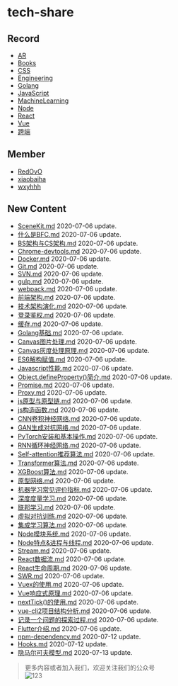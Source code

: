 
# tech-share

<!-- RECORD-START -->
## Record
* [AR](https://github.com/fff455/tech-share/tree/master/AR)
* [Books](https://github.com/fff455/tech-share/tree/master/Books)
* [CSS](https://github.com/fff455/tech-share/tree/master/CSS)
* [Engineering](https://github.com/fff455/tech-share/tree/master/Engineering)
* [Golang](https://github.com/fff455/tech-share/tree/master/Golang)
* [JavaScript](https://github.com/fff455/tech-share/tree/master/JavaScript)
* [MachineLearning](https://github.com/fff455/tech-share/tree/master/MachineLearning)
* [Node](https://github.com/fff455/tech-share/tree/master/Node)
* [React](https://github.com/fff455/tech-share/tree/master/React)
* [Vue](https://github.com/fff455/tech-share/tree/master/Vue)
* [跨端](https://github.com/fff455/tech-share/tree/master/跨端)
<!-- RECORD-END -->

<!-- MEMBER-START -->
## Member
* [RedOvO](https://github.com/RedOvO)
* [xiaobaiha](https://github.com/xiaobaiha)
* [wxyhhh](https://github.com/wxyhhh)
<!-- MEMBER-END -->

<!-- NEW CONTENT-START -->
## New Content
* [SceneKit.md](https://github.com/fff455/tech-share/tree/master/AR/SceneKit.md) 2020-07-06 update.
* [什么是BFC.md](https://github.com/fff455/tech-share/tree/master/CSS/什么是BFC.md) 2020-07-06 update.
* [BS架构与CS架构.md](https://github.com/fff455/tech-share/tree/master/Engineering/BS架构与CS架构.md) 2020-07-06 update.
* [Chrome-devtools.md](https://github.com/fff455/tech-share/tree/master/Engineering/Chrome-devtools.md) 2020-07-06 update.
* [Docker.md](https://github.com/fff455/tech-share/tree/master/Engineering/Docker.md) 2020-07-06 update.
* [Git.md](https://github.com/fff455/tech-share/tree/master/Engineering/Git.md) 2020-07-06 update.
* [SVN.md](https://github.com/fff455/tech-share/tree/master/Engineering/SVN.md) 2020-07-06 update.
* [gulp.md](https://github.com/fff455/tech-share/tree/master/Engineering/gulp.md) 2020-07-06 update.
* [webpack.md](https://github.com/fff455/tech-share/tree/master/Engineering/webpack.md) 2020-07-06 update.
* [前端架构.md](https://github.com/fff455/tech-share/tree/master/Engineering/前端架构.md) 2020-07-06 update.
* [技术架构演化.md](https://github.com/fff455/tech-share/tree/master/Engineering/技术架构演化.md) 2020-07-06 update.
* [登录鉴权.md](https://github.com/fff455/tech-share/tree/master/Engineering/登录鉴权.md) 2020-07-06 update.
* [缓存.md](https://github.com/fff455/tech-share/tree/master/Engineering/缓存.md) 2020-07-06 update.
* [Golang基础.md](https://github.com/fff455/tech-share/tree/master/Golang/Golang基础.md) 2020-07-06 update.
* [Canvas图片处理.md](https://github.com/fff455/tech-share/tree/master/JavaScript/Canvas图片处理.md) 2020-07-06 update.
* [Canvas灰度处理原理.md](https://github.com/fff455/tech-share/tree/master/JavaScript/Canvas灰度处理原理.md) 2020-07-06 update.
* [ES6解构赋值.md](https://github.com/fff455/tech-share/tree/master/JavaScript/ES6解构赋值.md) 2020-07-06 update.
* [Javascript性能.md](https://github.com/fff455/tech-share/tree/master/JavaScript/Javascript性能.md) 2020-07-06 update.
* [Object.defineProperty()简介.md](https://github.com/fff455/tech-share/tree/master/JavaScript/Object.defineProperty()简介.md) 2020-07-06 update.
* [Promise.md](https://github.com/fff455/tech-share/tree/master/JavaScript/Promise.md) 2020-07-06 update.
* [Proxy.md](https://github.com/fff455/tech-share/tree/master/JavaScript/Proxy.md) 2020-07-06 update.
* [js原型与原型链.md](https://github.com/fff455/tech-share/tree/master/JavaScript/js原型与原型链.md) 2020-07-06 update.
* [js构造函数.md](https://github.com/fff455/tech-share/tree/master/JavaScript/js构造函数.md) 2020-07-06 update.
* [CNN卷积神经网络.md](https://github.com/fff455/tech-share/tree/master/MachineLearning/CNN卷积神经网络.md) 2020-07-06 update.
* [GAN生成对抗网络.md](https://github.com/fff455/tech-share/tree/master/MachineLearning/GAN生成对抗网络.md) 2020-07-06 update.
* [PyTorch安装和基本操作.md](https://github.com/fff455/tech-share/tree/master/MachineLearning/PyTorch安装和基本操作.md) 2020-07-06 update.
* [RNN循环神经网络.md](https://github.com/fff455/tech-share/tree/master/MachineLearning/RNN循环神经网络.md) 2020-07-06 update.
* [Self-attention推荐算法.md](https://github.com/fff455/tech-share/tree/master/MachineLearning/Self-attention推荐算法.md) 2020-07-06 update.
* [Transformer算法.md](https://github.com/fff455/tech-share/tree/master/MachineLearning/Transformer算法.md) 2020-07-06 update.
* [XGBoost算法.md](https://github.com/fff455/tech-share/tree/master/MachineLearning/XGBoost算法.md) 2020-07-06 update.
* [原型网络.md](https://github.com/fff455/tech-share/tree/master/MachineLearning/原型网络.md) 2020-07-06 update.
* [机器学习常见评价指标.md](https://github.com/fff455/tech-share/tree/master/MachineLearning/机器学习常见评价指标.md) 2020-07-06 update.
* [深度度量学习.md](https://github.com/fff455/tech-share/tree/master/MachineLearning/深度度量学习.md) 2020-07-06 update.
* [联邦学习.md](https://github.com/fff455/tech-share/tree/master/MachineLearning/联邦学习.md) 2020-07-06 update.
* [虚拟对抗训练.md](https://github.com/fff455/tech-share/tree/master/MachineLearning/虚拟对抗训练.md) 2020-07-06 update.
* [集成学习算法.md](https://github.com/fff455/tech-share/tree/master/MachineLearning/集成学习算法.md) 2020-07-06 update.
* [Node模块系统.md](https://github.com/fff455/tech-share/tree/master/Node/Node模块系统.md) 2020-07-06 update.
* [Node特点&进程与线程.md](https://github.com/fff455/tech-share/tree/master/Node/Node特点&进程与线程.md) 2020-07-06 update.
* [Stream.md](https://github.com/fff455/tech-share/tree/master/Node/Stream.md) 2020-07-06 update.
* [React数据流.md](https://github.com/fff455/tech-share/tree/master/React/React数据流.md) 2020-07-06 update.
* [React生命周期.md](https://github.com/fff455/tech-share/tree/master/React/React生命周期.md) 2020-07-06 update.
* [SWR.md](https://github.com/fff455/tech-share/tree/master/React/SWR.md) 2020-07-06 update.
* [Vuex的使用.md](https://github.com/fff455/tech-share/tree/master/Vue/Vuex的使用.md) 2020-07-06 update.
* [Vue响应式原理.md](https://github.com/fff455/tech-share/tree/master/Vue/Vue响应式原理.md) 2020-07-06 update.
* [nextTick()的使用.md](https://github.com/fff455/tech-share/tree/master/Vue/nextTick()的使用.md) 2020-07-06 update.
* [vue-cli2项目结构分析.md](https://github.com/fff455/tech-share/tree/master/Vue/vue-cli2项目结构分析.md) 2020-07-06 update.
* [记录一个问题的探索过程.md](https://github.com/fff455/tech-share/tree/master/Vue/记录一个问题的探索过程.md) 2020-07-06 update.
* [Flutter介绍.md](https://github.com/fff455/tech-share/tree/master/跨端/Flutter介绍.md) 2020-07-06 update.
* [npm-dependency.md](https://github.com/fff455/tech-share/tree/master/Node/npm-dependency.md) 2020-07-12 update.
* [Hooks.md](https://github.com/fff455/tech-share/tree/master/React/Hooks.md) 2020-07-12 update.
* [隐马尔可夫模型.md](https://github.com/fff455/tech-share/tree/master/MachineLearning/隐马尔可夫模型.md) 2020-07-13 update.
<!-- NEW CONTENT-END -->

> 更多内容或者加入我们，欢迎关注我们的公众号  
> ![123](./Books/image/gzh.png)

